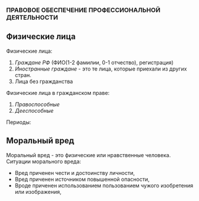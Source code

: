 ### ПРАВОВОЕ ОБЕСПЕЧЕНИЕ ПРОФЕССИОНАЛЬНОЙ ДЕЯТЕЛЬНОСТИ

## Физические лица

Физические лица:

 1. *Граждане РФ* (ФИО(1-2 фамилии, 0-1 отчество), регистрация)
2. *Иностранные граждане* - это те лица, которые приехали из других стран.
3. Лица без гражданства

Физические лица в гражданском праве:

1. *Правоспособные*
2. *Дееспособные*

Периоды: 


## Моральный вред

Моральный вред - это физические или нравственные человека.
Ситуации морального вреда:
- Вред приченен чести и достоинству личности,
- Вред приченен источником повышенной опасности,
- Вроде приченен использованием пользованием чужого изобретения или изображения,

